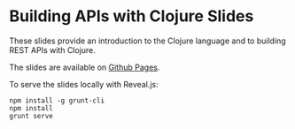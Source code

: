 # Building APIs with Clojure Slides

These slides provide an introduction to the Clojure language and to building REST
APIs with Clojure.

The slides are available on [Github Pages](http://peter.github.io/clojure-api-slides).

To serve the slides locally with Reveal.js:

```
npm install -g grunt-cli
npm install
grunt serve
```
